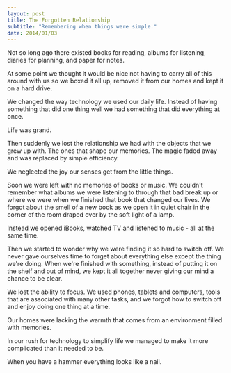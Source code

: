 ```yaml
---
layout: post
title: The Forgotten Relationship
subtitle: "Remembering when things were simple."
date: 2014/01/03
---
```


Not so long ago there existed books for reading, albums for listening, diaries for planning, and paper for notes.

At some point we thought it would be nice not having to carry all of this around with us so we boxed it all up, removed it from our homes and kept it on a hard drive.

We changed the way technology we used our daily life. Instead of having something that did one thing well we had something that did everything at once.

Life was grand.

Then suddenly we lost the relationship we had with the objects that we grew up with. The ones that shape our memories. The magic faded away and was replaced by simple efficiency.

We neglected the joy our senses get from the little things.

Soon we were left with no memories of books or music. We couldn't remember what albums we were listening to through that bad break up or where we were when we finished that book that changed our lives. We forgot about the smell of a new book as we open it in quiet chair in the corner of the room draped over by the soft light of a lamp.

Instead we opened iBooks, watched TV and listened to music - all at the same time.

Then we started to wonder why we were finding it so hard to switch off. We never gave ourselves time to forget about everything else except the thing we're doing. When we're finished with something, instead of putting it on the shelf and out of mind, we kept it all together never giving our mind a chance to be clear.

We lost the ability to focus. We used phones, tablets and computers, tools that are associated with many other tasks, and we forgot how to switch off and enjoy doing one thing at a time.

Our homes were lacking the warmth that comes from an environment filled with memories.

In our rush for technology to simplify life we managed to make it more complicated than it needed to be.

When you have a hammer everything looks like a nail.